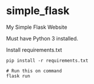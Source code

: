 # simple_flask

My Simple Flask Website

Must have Python 3 installed.

Install requirements.txt
```
pip install -r requirements.txt
```

```
# Run this on command
flask run
```
